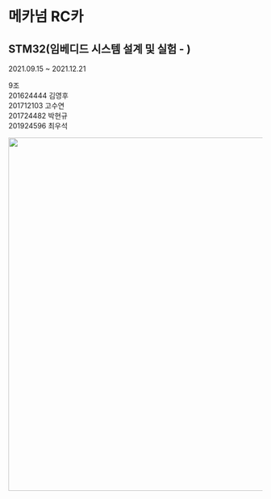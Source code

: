 # 메카넘 RC카
## STM32(임베디드 시스템 설계 및 실험 - )

2021.09.15 ~ 2021.12.21

9조<br>
201624444 김영후<br>
201712103 고수연<br>
201724482 박현규<br>
201924596 최우석<br>

<img src="https://user-images.githubusercontent.com/77595685/229520799-6c117709-355f-4fc6-abf6-06ffb40b7c6d.png" style="width: 700px"/>

